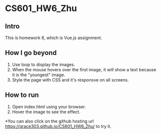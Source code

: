 # CS601_HW6_Zhu

## Intro

This is homework 6, which is Vue.js assignment.

## How I go beyond

1. Use loop to display the images.
2. When the mouse hovers over the first image, it will show a text because it is the "youngest" image.
3. Style the page with CSS and it's responsve on all screens.


## How to run

1. Open index.html using your browser.
2. Hover the image to see the effect.

\*You can also click on the github hosting url https://grace303.github.io/CS601_HW6_Zhu/ to try it.
